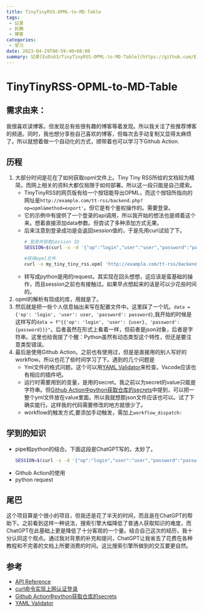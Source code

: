 ```yaml
---
title: TinyTinyRSS-OPML-to-MD-Table
tags:
 - 记录
 - 折腾
 - 博客
categories:
 - 学习
date: 2023-04-29T00:59:40+08:00
summary: 记录[EuDs63/TinyTinyRSS-OPML-to-MD-Table](https://github.com/EuDs63/TinyTinyRSS-OPML-to-MD-Table) 的过程
---
```

# TinyTinyRSS-OPML-to-MD-Table

## 需求由来：
我很喜欢读博客。但发现总有些很有趣的博客等着发现。所以我关注了些推荐博客的频道。同时，我也想分享些自己喜欢的博客，但每次去手动复制又显得太麻烦了。所以就想着做一个自动化的方式，顺带着也可以学习下Github Action.

## 历程
1. 大部分时间是花在了如何获取opml文件上。Tiny Tiny RSS所给的文档较为精简，而网上相关的资料大都仅局限于如何部署。所以这一段只能是自己摸索。
   - TinyTinyRSS的网页版有给一个按钮能导出OPML，而这个按钮所指向的网址是`http://example.com/tt-rss/backend.php?op=opml&method=export'`。但它是有个鉴权操作的。需要登录。
   - 它的示例中有提供了一个登录的api调用，所以我开始的想法也是顺着这个来。想着直接添加data参数。但尝试了多种添加方式无果。
   - 后来注意到登录成功是会返回session值的，于是先用curl试验了下。
     ```bash
     # 登录并获取Session ID
     SESSION=$(curl -s -d '{"op":"login","user":"user","password":"password"}' http://example.com/tt-rss/api/ | python -c "import sys, json; print(json.load(sys.stdin)['content']['session_id'])")

     #获得opml文件
     curl -o my_tiny_tiny_rss.opml 'http://example.com/tt-rss/backend.php?op=opml&method=export' --cookie "ttrss_sid=${SESSION}"
     ```
   - 转写成python是用的request。其实现在回头想想，这应该是蛮基础的操作，而且session之前也有接触过。如果早点想起来的话是可以少花些时间的。
2. opml的解析有现成的库，用就是了。
3. 然后就是把一些个人信息抽出来写在配置文件中。这里踩了一个坑。`data = {'op': 'login', 'user': user, 'password': password}`,我开始的时候是这样写的`data = f"{{'op': 'login', 'user': {user}, 'password': {password}}}"`。后者虽然在形式上看着一样，但前者是json对象，后者是字符串。这里也给我提了个醒：Python虽然有动态类型这个特性，但还是要注意类型错误。
4. 最后是使用Github Action。之前也有使用过，但是是直接用的别人写好的workflow。所以也花了些时间学习了下。遇到的几个问题是
   - Yml文件的格式问题。这个可以用[YAML Validator](https://codebeautify.org/yaml-validator)来检查。Vscode应该也有相应的插件吧。
   - 运行时需要用到的变量，是用的secret。我之前以为secret的value只能是字符串。但[Github Action中python获取仓库的secrets](https://nekokiku.cn/2020/12/22/2020-12-22-Github-Action%E4%B8%ADpython%E8%8E%B7%E5%8F%96%E4%BB%93%E5%BA%93%E7%9A%84secrets/)中提到，可以把一整个yml文件放在value里面。所以我就想那json文件应该也可以。试了下确实能行。这样我的代码需要修改的地方就很少了。
   - workflow的触发方式,要添加手动触发，需加上`workflow_dispatch:`

## 学到的知识
- pipe和python的结合。下面这段是ChatGPT写的，太妙了。
  ```bash
  SESSION=$(curl -s -d '{"op":"login","user":"user","password":"password"}' http://example.com/tt-rss/api/ | python -c "import sys, json; print(json.load(sys.stdin)['content']['session_id'])")
  ```
- Github Action的使用
- python request

## 尾巴
这个项目算是个很小的项目，但我还是花了半天的时间，而且是在ChatGPT的帮助下。之前看到这样一种说法，搜索引擎大幅降低了普通人获取知识的难度，而ChatGPT在此基础上更是降低了十分客观的一个量。结合自己这次的经历，我十分认同这个观点。通过我对背景的补充和提问，ChatGPT让我省去了花费在各种教程和不完善的文档上所要消费的时间。这比搜索引擎所做到的交互要更自然。

## 参考
- [API Reference](https://tt-rss.org/wiki/ApiReference)
- [curl命令实现上网认证登录](https://www.cnblogs.com/jiangleads/p/10636696.html)
- [Github Action中python获取仓库的secrets](https://nekokiku.cn/2020/12/22/2020-12-22-Github-Action%E4%B8%ADpython%E8%8E%B7%E5%8F%96%E4%BB%93%E5%BA%93%E7%9A%84secrets/)
- [YAML Validator](https://codebeautify.org/yaml-validator)
